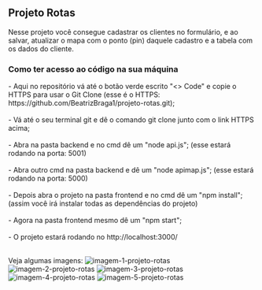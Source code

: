 <h2>Projeto Rotas</h2>

Nesse projeto você consegue cadastrar os clientes no formulário, e ao salvar, atualizar o mapa com o ponto (pin) daquele cadastro e a tabela com os dados do cliente.

<h3>Como ter acesso ao código na sua máquina</h3>
- Aqui no repositório vá até o botão verde escrito "<> Code" e copie o HTTPS para usar o Git Clone (esse é o HTTPS: https://github.com/BeatrizBraga1/projeto-rotas.git); <br /><br />
- Vá até o seu terminal git e dê o comando git clone junto com o link HTTPS acima; <br /><br />
- Abra na pasta backend e no cmd dê um "node api.js"; (esse estará rodando na porta: 5001) <br /><br />
- Abra outro cmd na pasta backend e dê um "node apimap.js"; (esse estará rodando na porta: 5000) <br /><br />
- Depois abra o projeto na pasta frontend e no cmd dê um "npm install"; (assim você irá instalar todas as dependências do projeto) <br /><br />
- Agora na pasta frontend mesmo dê um "npm start"; <br /><br />
- O projeto estará rodando no http://localhost:3000/ <br /><br />

Veja algumas imagens:
![imagem-1-projeto-rotas](https://github.com/user-attachments/assets/6835e579-63f3-4a98-b61e-6afd4bbd0936)
![imagem-2-projeto-rotas](https://github.com/user-attachments/assets/ce8c87d4-0c65-40b6-947b-fe4004e122b4)
![imagem-3-projeto-rotas](https://github.com/user-attachments/assets/92bf1e1f-8333-4e22-b9ba-0690227cdd12)
![imagem-4-projeto-rotas](https://github.com/user-attachments/assets/b04a5170-73be-482a-8451-6960161c8029)
![imagem-5-projeto-rotas](https://github.com/user-attachments/assets/c1fc73e9-1944-4813-8784-69ce8bcb321f)
